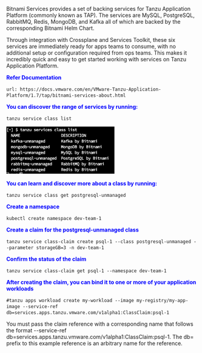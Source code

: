 Bitnami Services provides a set of backing services for Tanzu Application Platform (commonly known as TAP). The services are MySQL, PostgreSQL, RabbitMQ, Redis, MongoDB, and Kafka all of which are backed by the corresponding Bitnami Helm Chart.

Through integration with Crossplane and Services Toolkit, these six services are immediately ready for apps teams to consume, with no additional setup or configuration required from ops teams. This makes it incredibly quick and easy to get started working with services on Tanzu Application Platform.

<p style="color:blue"><strong> Refer Documentation </strong></p>

```dashboard:open-url
url: https://docs.vmware.com/en/VMware-Tanzu-Application-Platform/1.7/tap/bitnami-services-about.html
```

<p style="color:blue"><strong> You can discover the range of services by running: </strong></p>

```execute
tanzu service class list
```

![](./images/TAP-bit-01.png)

<p style="color:blue"><strong> You can learn and discover more about a class by running: </strong></p>

```execute
tanzu service class get postgresql-unmanaged
```

<p style="color:blue"><strong> Create a namespace </strong></p>

```execute
kubectl create namespace dev-team-1
```

<p style="color:blue"><strong> Create a claim for the postgresql-unmanaged class </strong></p>

```execute
tanzu service class-claim create psql-1 --class postgresql-unmanaged --parameter storageGB=3 -n dev-team-1
```

<p style="color:blue"><strong> Confirm the status of the claim </strong></p>

```execute
tanzu service class-claim get psql-1 --namespace dev-team-1
```

<p style="color:blue"><strong> After creating the claim, you can bind it to one or more of your application workloads </strong></p>

```execute
#tanzu apps workload create my-workload --image my-registry/my-app-image --service-ref db=services.apps.tanzu.vmware.com/v1alpha1:ClassClaim:psql-1
```

You must pass the claim reference with a corresponding name that follows the format --service-ref db=services.apps.tanzu.vmware.com/v1alpha1:ClassClaim:psql-1. The db= prefix to this example reference is an arbitrary name for the reference.

